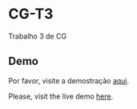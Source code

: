 # CG-T3
Trabalho 3 de CG

## Demo

Por favor, visite a demostração [aqui](https://oliveiraleo.github.io/CG-T3/T3/trabalho3-flight-school.html).

Please, visit the live demo [here](https://oliveiraleo.github.io/CG-T3/T3/trabalho3-flight-school.html).